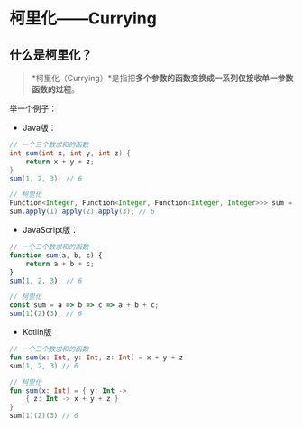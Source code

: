 # 柯里化——Currying

## 什么是柯里化？

> *柯里化（Currying）*是指把**多个参数的函数变换成一系列仅接收单一参数函数的过程**。

举一个例子：

- Java版：

```java
// 一个三个数求和的函数
int sum(int x, int y, int z) {
    return x + y + z;
}
sum(1, 2, 3); // 6

// 柯里化
Function<Integer, Function<Integer, Function<Integer, Integer>>> sum = x -> y -> z -> x + y + z;
sum.apply(1).apply(2).apply(3); // 6
```



- JavaScript版：

```javascript
// 一个三个数求和的函数
function sum(a, b, c) {
    return a + b + c;
}
sum(1, 2, 3); // 6

// 柯里化
const sum = a => b => c => a + b + c;
sum(1)(2)(3); // 6

```

- Kotlin版

```kotlin
// 一个三个数求和的函数
fun sum(x: Int, y: Int, z: Int) = x + y + z
sum(1, 2, 3) // 6

// 柯里化
fun sum(x: Int) = { y: Int -> 
	{ z: Int -> x + y + z } 
}
sum(1)(2)(3) // 6
```



